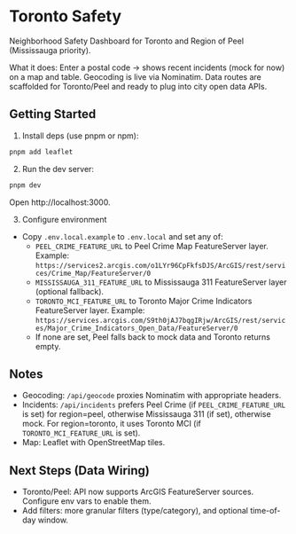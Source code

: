 # Toronto Safety

Neighborhood Safety Dashboard for Toronto and Region of Peel (Mississauga priority).

What it does: Enter a postal code → shows recent incidents (mock for now) on a map and table. Geocoding is live via Nominatim. Data routes are scaffolded for Toronto/Peel and ready to plug into city open data APIs.

## Getting Started

1) Install deps (use pnpm or npm):

```bash
pnpm add leaflet
```

2) Run the dev server:

```bash
pnpm dev
```

Open http://localhost:3000.

3) Configure environment

- Copy `.env.local.example` to `.env.local` and set any of:
  - `PEEL_CRIME_FEATURE_URL` to Peel Crime Map FeatureServer layer.
    Example: `https://services2.arcgis.com/o1LYr96CpFkfsDJS/ArcGIS/rest/services/Crime_Map/FeatureServer/0`
  - `MISSISSAUGA_311_FEATURE_URL` to Mississauga 311 FeatureServer layer (optional fallback).
  - `TORONTO_MCI_FEATURE_URL` to Toronto Major Crime Indicators FeatureServer layer.
    Example: `https://services.arcgis.com/S9th0jAJ7bqgIRjw/ArcGIS/rest/services/Major_Crime_Indicators_Open_Data/FeatureServer/0`
  - If none are set, Peel falls back to mock data and Toronto returns empty.

## Notes

- Geocoding: `/api/geocode` proxies Nominatim with appropriate headers.
- Incidents: `/api/incidents` prefers Peel Crime (if `PEEL_CRIME_FEATURE_URL` is set) for region=peel, otherwise Mississauga 311 (if set), otherwise mock. For region=toronto, it uses Toronto MCI (if `TORONTO_MCI_FEATURE_URL` is set).
- Map: Leaflet with OpenStreetMap tiles.

## Next Steps (Data Wiring)

- Toronto/Peel: API now supports ArcGIS FeatureServer sources. Configure env vars to enable them.
- Add filters: more granular filters (type/category), and optional time-of-day window.
